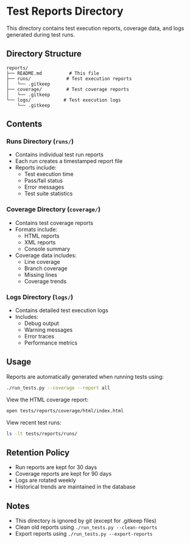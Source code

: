 # Test Reports Directory

This directory contains test execution reports, coverage data, and logs generated during test runs.

## Directory Structure

```
reports/
├── README.md          # This file
├── runs/             # Test execution reports
│   └── .gitkeep
├── coverage/         # Test coverage reports
│   └── .gitkeep
└── logs/            # Test execution logs
    └── .gitkeep
```

## Contents

### Runs Directory (`runs/`)
- Contains individual test run reports
- Each run creates a timestamped report file
- Reports include:
  - Test execution time
  - Pass/fail status
  - Error messages
  - Test suite statistics

### Coverage Directory (`coverage/`)
- Contains test coverage reports
- Formats include:
  - HTML reports
  - XML reports
  - Console summary
- Coverage data includes:
  - Line coverage
  - Branch coverage
  - Missing lines
  - Coverage trends

### Logs Directory (`logs/`)
- Contains detailed test execution logs
- Includes:
  - Debug output
  - Warning messages
  - Error traces
  - Performance metrics

## Usage

Reports are automatically generated when running tests using:
```bash
./run_tests.py --coverage --report all
```

View the HTML coverage report:
```bash
open tests/reports/coverage/html/index.html
```

View recent test runs:
```bash
ls -lt tests/reports/runs/
```

## Retention Policy

- Run reports are kept for 30 days
- Coverage reports are kept for 90 days
- Logs are rotated weekly
- Historical trends are maintained in the database

## Notes

- This directory is ignored by git (except for .gitkeep files)
- Clean old reports using `./run_tests.py --clean-reports`
- Export reports using `./run_tests.py --export-reports`